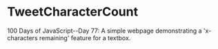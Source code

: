 # TweetCharacterCount
100 Days of JavaScript--Day 77: A simple webpage demonstrating a 'x-characters remaining' feature for a textbox.
